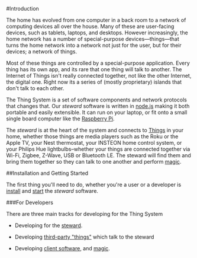 #Introduction

The home has evolved from one computer in a back room to a network of computing devices all over the house. Many of these are user-facing devices, such as tablets, laptops, and desktops. However increasingly, the home network has a number of special-purpose devices—things—that turns the home network into a network not just for the user, but for their devices; a network of things.

Most of these things are controlled by a special-purpose application. Every thing has its own app, and its rare that one thing will talk to another. The Internet of Things isn't really connected together, not like the other Internet, the digital one. Right now its a series of (mostly proprietary) islands that don't talk to each other.

The Thing System is a set of software components and network protocols that changes that. Our _steward_ software is written in [node.js](http://nodejs.org) making it both portable and easily extensible. It can run on your laptop, or fit onto a small single board computer like the [Raspberry Pi](01_RaspberryPi.md).

The _steward_ is at the heart of the system and connects to [Things](03_Knapsack.md) in your home, whether those things are media players such as the Roku or the Apple TV, your Nest thermostat, your INSTEON home control system, or your Philips Hue lightbulbs–whether your things are connected together via Wi-Fi, Zigbee, Z-Wave, USB or Bluetooth LE. The steward will find them and bring them together so they can talk to one another and perform [magic](02_Magic.md).

##Installation and Getting Started

The first thing you'll need to do, whether you're a user or a developer is [install](User/00_Installation.md) and [start](User/02_Running.md) the _steward_ software.

###For Developers

There are three main tracks for developing for the Thing System

* Developing for the [steward](Developer/00_Steward.md).

* Developing [third-party "things"](Developer/Things/00_Introduction.md) which talk to the steward

* Developing [client software](Developer/Clients/00_Introduction.md), and [magic](Developer/Clients/02_Magic.md).
